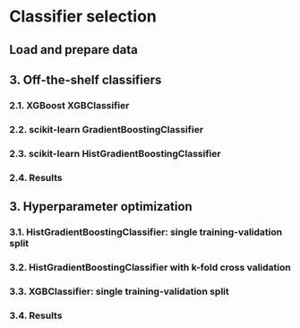 # Classifier selection

## Load and prepare data

## 3. Off-the-shelf classifiers

### 2.1. XGBoost XGBClassifier

### 2.2. scikit-learn GradientBoostingClassifier

### 2.3. scikit-learn HistGradientBoostingClassifier

### 2.4. Results

## 3. Hyperparameter optimization

### 3.1. HistGradientBoostingClassifier: single training-validation split

### 3.2. HistGradientBoostingClassifier with k-fold cross validation

### 3.3. XGBClassifier: single training-validation split

### 3.4. Results
